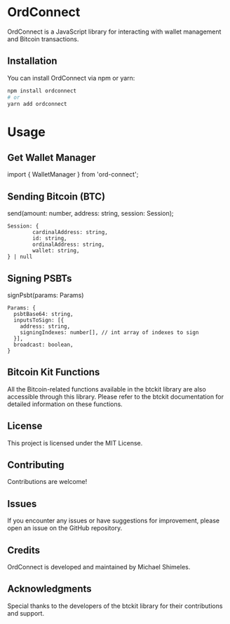 # OrdConnect

OrdConnect is a JavaScript library for interacting with wallet management and Bitcoin transactions.

## Installation

You can install OrdConnect via npm or yarn:

```bash
npm install ordconnect
# or
yarn add ordconnect
```
# Usage

## Get Wallet Manager
import { WalletManager } from 'ord-connect';


## Sending Bitcoin (BTC)
send(amount: number, address: string, session: Session);

```
Session: {
        cardinalAddress: string,
        id: string,
        ordinalAddress: string,
        wallet: string,
} | null
```

## Signing PSBTs
signPsbt(params: Params)

```
Params: {
  psbtBase64: string,
  inputsToSign: [{
    address: string,
    signingIndexes: number[], // int array of indexes to sign
  }],
  broadcast: boolean,
}
```

## Bitcoin Kit Functions
All the Bitcoin-related functions available in the btckit library are also accessible through this library. Please refer to the btckit documentation for detailed information on these functions.

## License
This project is licensed under the MIT License.

## Contributing
Contributions are welcome!

## Issues
If you encounter any issues or have suggestions for improvement, please open an issue on the GitHub repository.

## Credits
OrdConnect is developed and maintained by Michael Shimeles.

## Acknowledgments
Special thanks to the developers of the btckit library for their contributions and support.